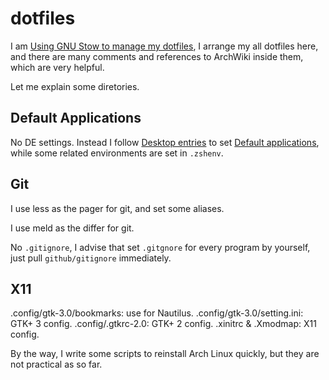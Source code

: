 dotfiles
========

I am [Using GNU Stow to manage my dotfiles](http://brandon.invergo.net/news/2012-05-26-using-gnu-stow-to-manage-your-dotfiles.html), I arrange my all dotfiles here, and there are many comments and references to ArchWiki inside them, which are very helpful.

Let me explain some diretories.

## Default Applications

No DE settings. Instead I follow [Desktop entries](https://wiki.archlinux.org/index.php/Desktop_entries) to set [Default applications](https://wiki.archlinux.org/index.php/Default_applications#MIME_types_and_desktop_entries), while some related environments are set in `.zshenv`.

## Git

I use less as the pager for git, and set some aliases.

I use meld as the differ for git.

No `.gitignore`, I advise that set `.gitgnore` for every program by yourself, just pull `github/gitignore` immediately.

## X11

.config/gtk-3.0/bookmarks: use for Nautilus.
.config/gtk-3.0/setting.ini: GTK+ 3 config.
.config/.gtkrc-2.0: GTK+ 2 config.
.xinitrc & .Xmodmap: X11 config.

By the way, I write some scripts to reinstall Arch Linux quickly, but they are not practical as so far.
